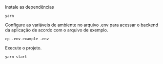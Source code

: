 

Instale as dependências

```console
yarn
```

Configure as variáveis de ambiente no arquivo .env para acessar o backend da aplicação de acordo com o arquivo de exemplo.

```console
cp .env-example .env
```

Execute o projeto.
```console
yarn start
```
